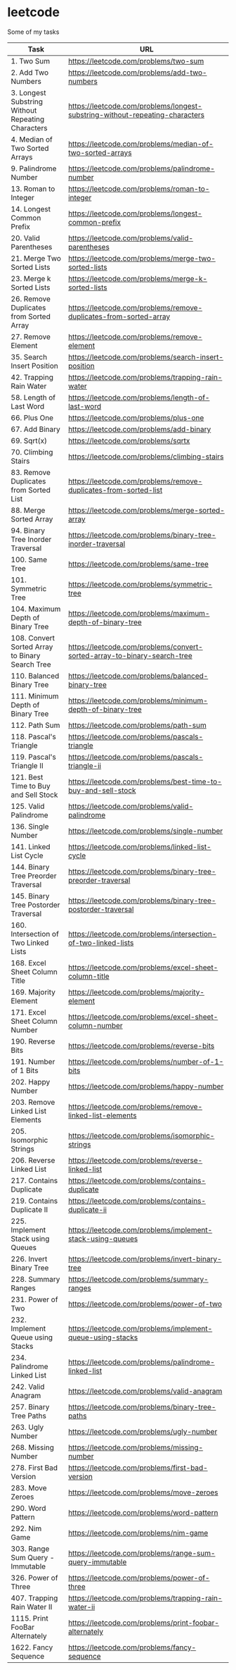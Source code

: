 # leetcode
Some of my tasks

| Task     | URL |
| ---      | ---       |
| 1. Two Sum | https://leetcode.com/problems/two-sum |
| 2. Add Two Numbers | https://leetcode.com/problems/add-two-numbers |
| 3. Longest Substring Without Repeating Characters | https://leetcode.com/problems/longest-substring-without-repeating-characters |
| 4. Median of Two Sorted Arrays | https://leetcode.com/problems/median-of-two-sorted-arrays |
| 9. Palindrome Number | https://leetcode.com/problems/palindrome-number | 
| 13. Roman to Integer | https://leetcode.com/problems/roman-to-integer | 
| 14. Longest Common Prefix | https://leetcode.com/problems/longest-common-prefix | 
| 20. Valid Parentheses | https://leetcode.com/problems/valid-parentheses | 
| 21. Merge Two Sorted Lists | https://leetcode.com/problems/merge-two-sorted-lists | 
| 23. Merge k Sorted Lists | https://leetcode.com/problems/merge-k-sorted-lists |
| 26. Remove Duplicates from Sorted Array | https://leetcode.com/problems/remove-duplicates-from-sorted-array |
| 27. Remove Element | https://leetcode.com/problems/remove-element |
| 35. Search Insert Position | https://leetcode.com/problems/search-insert-position |
| 42. Trapping Rain Water | https://leetcode.com/problems/trapping-rain-water | 
| 58. Length of Last Word | https://leetcode.com/problems/length-of-last-word | 
| 66. Plus One | https://leetcode.com/problems/plus-one | 
| 67. Add Binary | https://leetcode.com/problems/add-binary | 
| 69. Sqrt(x) | https://leetcode.com/problems/sqrtx | 
| 70. Climbing Stairs | https://leetcode.com/problems/climbing-stairs | 
| 83. Remove Duplicates from Sorted List | https://leetcode.com/problems/remove-duplicates-from-sorted-list | 
| 88. Merge Sorted Array | https://leetcode.com/problems/merge-sorted-array | 
| 94. Binary Tree Inorder Traversal | https://leetcode.com/problems/binary-tree-inorder-traversal | 
| 100. Same Tree | https://leetcode.com/problems/same-tree | 
| 101. Symmetric Tree | https://leetcode.com/problems/symmetric-tree | 
| 104. Maximum Depth of Binary Tree | https://leetcode.com/problems/maximum-depth-of-binary-tree | 
| 108. Convert Sorted Array to Binary Search Tree | https://leetcode.com/problems/convert-sorted-array-to-binary-search-tree | 
| 110. Balanced Binary Tree | https://leetcode.com/problems/balanced-binary-tree | 
| 111. Minimum Depth of Binary Tree | https://leetcode.com/problems/minimum-depth-of-binary-tree | 
| 112. Path Sum | https://leetcode.com/problems/path-sum | 
| 118. Pascal's Triangle | https://leetcode.com/problems/pascals-triangle | 
| 119. Pascal's Triangle II | https://leetcode.com/problems/pascals-triangle-ii | 
| 121. Best Time to Buy and Sell Stock | https://leetcode.com/problems/best-time-to-buy-and-sell-stock | 
| 125. Valid Palindrome | https://leetcode.com/problems/valid-palindrome | 
| 136. Single Number | https://leetcode.com/problems/single-number | 
| 141. Linked List Cycle | https://leetcode.com/problems/linked-list-cycle | 
| 144. Binary Tree Preorder Traversal | https://leetcode.com/problems/binary-tree-preorder-traversal | 
| 145. Binary Tree Postorder Traversal | https://leetcode.com/problems/binary-tree-postorder-traversal | 
| 160. Intersection of Two Linked Lists | https://leetcode.com/problems/intersection-of-two-linked-lists | 
| 168. Excel Sheet Column Title | https://leetcode.com/problems/excel-sheet-column-title | 
| 169. Majority Element | https://leetcode.com/problems/majority-element | 
| 171. Excel Sheet Column Number | https://leetcode.com/problems/excel-sheet-column-number | 
| 190. Reverse Bits | https://leetcode.com/problems/reverse-bits | 
| 191. Number of 1 Bits | https://leetcode.com/problems/number-of-1-bits | 
| 202. Happy Number | https://leetcode.com/problems/happy-number | 
| 203. Remove Linked List Elements | https://leetcode.com/problems/remove-linked-list-elements | 
| 205. Isomorphic Strings | https://leetcode.com/problems/isomorphic-strings | 
| 206. Reverse Linked List | https://leetcode.com/problems/reverse-linked-list | 
| 217. Contains Duplicate | https://leetcode.com/problems/contains-duplicate | 
| 219. Contains Duplicate II | https://leetcode.com/problems/contains-duplicate-ii | 
| 225. Implement Stack using Queues | https://leetcode.com/problems/implement-stack-using-queues | 
| 226. Invert Binary Tree | https://leetcode.com/problems/invert-binary-tree | 
| 228. Summary Ranges | https://leetcode.com/problems/summary-ranges | 
| 231. Power of Two | https://leetcode.com/problems/power-of-two | 
| 232. Implement Queue using Stacks | https://leetcode.com/problems/implement-queue-using-stacks | 
| 234. Palindrome Linked List | https://leetcode.com/problems/palindrome-linked-list | 
| 242. Valid Anagram | https://leetcode.com/problems/valid-anagram | 
| 257. Binary Tree Paths | https://leetcode.com/problems/binary-tree-paths | 
| 263. Ugly Number | https://leetcode.com/problems/ugly-number | 
| 268. Missing Number | https://leetcode.com/problems/missing-number | 
| 278. First Bad Version | https://leetcode.com/problems/first-bad-version | 
| 283. Move Zeroes | https://leetcode.com/problems/move-zeroes | 
| 290. Word Pattern | https://leetcode.com/problems/word-pattern | 
| 292. Nim Game | https://leetcode.com/problems/nim-game | 
| 303. Range Sum Query - Immutable | https://leetcode.com/problems/range-sum-query-immutable | 
| 326. Power of Three | https://leetcode.com/problems/power-of-three | 
| 407. Trapping Rain Water II | https://leetcode.com/problems/trapping-rain-water-ii | 
| 1115. Print FooBar Alternately | https://leetcode.com/problems/print-foobar-alternately |
| 1622. Fancy Sequence | https://leetcode.com/problems/fancy-sequence |
